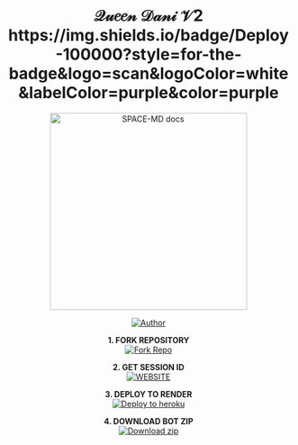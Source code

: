 <h1 align="center"> 𝒬𝓊𝑒𝑒𝓃 𝒟𝒶𝓃𝒾 𝒱2 https://img.shields.io/badge/Deploy-100000?style=for-the-badge&logo=scan&logoColor=white&labelColor=purple&color=purple</h1>

<p align="center">
  <a href="https://github.com/Nerdk-tech/QUEEN-DANI-V2 https://img.shields.io/badge/Deploy-100000?style=for-the-badge&logo=scan&logoColor=white&labelColor=purple&color=purple">
    <img alt="SPACE-MD docs" height="350" src="https://files.catbox.moe/kkgd2r.png">
  </a>
</p>
    
</a>
</p>
<p align="center">
<a href="https://github.com/Nerdk-tech"><img title="Author" src="https://img.shields.io/badge/QUEEN-DANI-V2-darkgreen?style=for-the-badge&logo=whatsapp"></a>
<p/>

<p align="center">
    <strong>1. FORK REPOSITORY</strong>
  <br>
    <a href="https://github.com/Nerdk-tech/QUEEN-DANI-V2/fork" target="_blank">
        <img alt="Fork Repo" src="https://img.shields.io/badge/Fork%20Repo-100000?style=for-the-badge&logo=scan&logoColor=white&labelColor=darkblue&color=darkblue"/>
    </a>
</p>

<p align="center">
    <strong>2. GET SESSION ID</strong>
    <br>
    <a href="https://arslan-md-web.onrender.com//" target="_blank">
        <img alt="WEBSITE" src="https://img.shields.io/badge/Pair-100000?style=for-the-badge&logo=scan&logoColor=white&labelColor=darkred&color=darkred"/>
    </a>
</p>

<p align="center">
    <strong>3. DEPLOY TO RENDER</strong>
    <br>
    <a href="https://dashboard.render.com" target="_blank">
        <img alt="Deploy to heroku" src="https://img.shields.io/badge/Deploy-100000?style=for-the-badge&logo=scan&logoColor=white&labelColor=purple&color=purple"/>
    </a>
</p>

<p align="center">
    <strong>4. DOWNLOAD BOT ZIP</strong>
    <br>
    <a href="https://codeload.github.com/Nerdk-tech/QUEEN-DANI-V2/zip/refs/heads/main" target="_blank">
        <img alt="Download zip" src="https://img.shields.io/badge/Download-100000?style=for-the-badge&logo=scan&logoColor=white&labelColor=darkorange&color=darkorange"/>
    </a>
</p>
